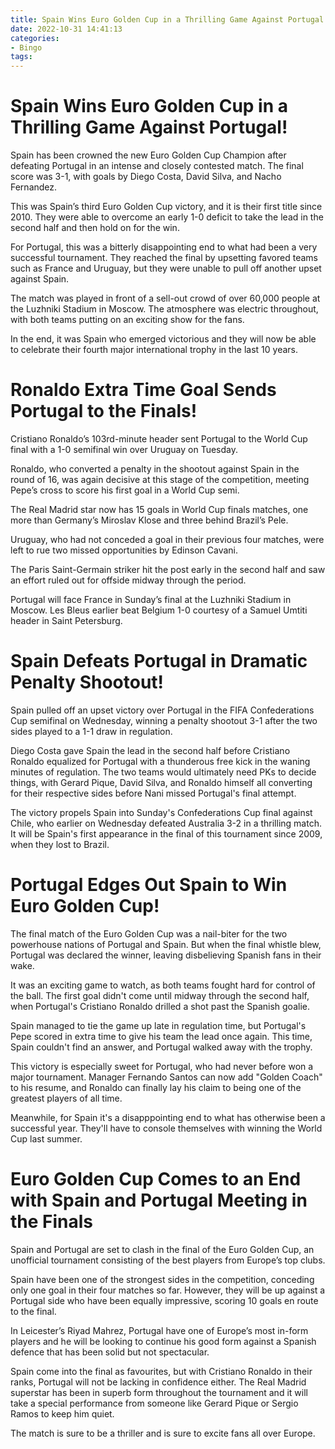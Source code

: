 ```yaml
---
title: Spain Wins Euro Golden Cup in a Thrilling Game Against Portugal!
date: 2022-10-31 14:41:13
categories:
- Bingo
tags:
---
```



#  Spain Wins Euro Golden Cup in a Thrilling Game Against Portugal!

Spain has been crowned the new Euro Golden Cup Champion after defeating Portugal in an intense and closely contested match. The final score was 3-1, with goals by Diego Costa, David Silva, and Nacho Fernandez.

This was Spain’s third Euro Golden Cup victory, and it is their first title since 2010. They were able to overcome an early 1-0 deficit to take the lead in the second half and then hold on for the win.

For Portugal, this was a bitterly disappointing end to what had been a very successful tournament. They reached the final by upsetting favored teams such as France and Uruguay, but they were unable to pull off another upset against Spain.

The match was played in front of a sell-out crowd of over 60,000 people at the Luzhniki Stadium in Moscow. The atmosphere was electric throughout, with both teams putting on an exciting show for the fans.

In the end, it was Spain who emerged victorious and they will now be able to celebrate their fourth major international trophy in the last 10 years.

#  Ronaldo Extra Time Goal Sends Portugal to the Finals!

Cristiano Ronaldo’s 103rd-minute header sent Portugal to the World Cup final with a 1-0 semifinal win over Uruguay on Tuesday.

Ronaldo, who converted a penalty in the shootout against Spain in the round of 16, was again decisive at this stage of the competition, meeting Pepe’s cross to score his first goal in a World Cup semi.

The Real Madrid star now has 15 goals in World Cup finals matches, one more than Germany’s Miroslav Klose and three behind Brazil’s Pele.

Uruguay, who had not conceded a goal in their previous four matches, were left to rue two missed opportunities by Edinson Cavani.

The Paris Saint-Germain striker hit the post early in the second half and saw an effort ruled out for offside midway through the period.

Portugal will face France in Sunday’s final at the Luzhniki Stadium in Moscow. Les Bleus earlier beat Belgium 1-0 courtesy of a Samuel Umtiti header in Saint Petersburg.





















      

#  Spain Defeats Portugal in Dramatic Penalty Shootout!

Spain pulled off an upset victory over Portugal in the FIFA Confederations Cup semifinal on Wednesday, winning a penalty shootout 3-1 after the two sides played to a 1-1 draw in regulation.

Diego Costa gave Spain the lead in the second half before Cristiano Ronaldo equalized for Portugal with a thunderous free kick in the waning minutes of regulation. The two teams would ultimately need PKs to decide things, with Gerard Pique, David Silva, and Ronaldo himself all converting for their respective sides before Nani missed Portugal's final attempt.

The victory propels Spain into Sunday's Confederations Cup final against Chile, who earlier on Wednesday defeated Australia 3-2 in a thrilling match. It will be Spain's first appearance in the final of this tournament since 2009, when they lost to Brazil.

#  Portugal Edges Out Spain to Win Euro Golden Cup!

The final match of the Euro Golden Cup was a nail-biter for the two powerhouse nations of Portugal and Spain. But when the final whistle blew, Portugal was declared the winner, leaving disbelieving Spanish fans in their wake.

It was an exciting game to watch, as both teams fought hard for control of the ball. The first goal didn't come until midway through the second half, when Portugal's Cristiano Ronaldo drilled a shot past the Spanish goalie.

Spain managed to tie the game up late in regulation time, but Portugal's Pepe scored in extra time to give his team the lead once again. This time, Spain couldn't find an answer, and Portugal walked away with the trophy.

This victory is especially sweet for Portugal, who had never before won a major tournament. Manager Fernando Santos can now add "Golden Coach" to his resume, and Ronaldo can finally lay his claim to being one of the greatest players of all time.

Meanwhile, for Spain it's a disapppointing end to what has otherwise been a successful year. They'll have to console themselves with winning the World Cup last summer.

#  Euro Golden Cup Comes to an End with Spain and Portugal Meeting in the Finals

Spain and Portugal are set to clash in the final of the Euro Golden Cup, an unofficial tournament consisting of the best players from Europe’s top clubs.

Spain have been one of the strongest sides in the competition, conceding only one goal in their four matches so far. However, they will be up against a Portugal side who have been equally impressive, scoring 10 goals en route to the final.

In Leicester’s Riyad Mahrez, Portugal have one of Europe’s most in-form players and he will be looking to continue his good form against a Spanish defence that has been solid but not spectacular.

Spain come into the final as favourites, but with Cristiano Ronaldo in their ranks, Portugal will not be lacking in confidence either. The Real Madrid superstar has been in superb form throughout the tournament and it will take a special performance from someone like Gerard Pique or Sergio Ramos to keep him quiet.

The match is sure to be a thriller and is sure to excite fans all over Europe.